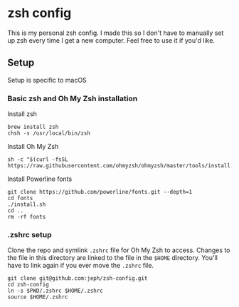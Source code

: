 # zsh config
This is my personal zsh config. I made this so I don't have to manually
set up zsh every time I get a new computer. Feel free to use it if 
you'd like.
## Setup
Setup is specific to macOS
### Basic zsh and Oh My Zsh installation
Install zsh
```
brew install zsh
chsh -s /usr/local/bin/zsh
```
Install Oh My Zsh
```
sh -c "$(curl -fsSL https://raw.githubusercontent.com/ohmyzsh/ohmyzsh/master/tools/install.sh)"
```
Install Powerline fonts
```
git clone https://github.com/powerline/fonts.git --depth=1
cd fonts
./install.sh
cd ..
rm -rf fonts
```
### .zshrc setup
Clone the repo and symlink `.zshrc` file for Oh My Zsh to access. 
Changes to the file in this directory are linked to the file in the
`$HOME` directory. You'll have to link again if you ever move the 
`.zshrc` file.
```
git clone git@github.com:jeph/zsh-config.git
cd zsh-config
ln -s $PWD/.zshrc $HOME/.zshrc
source $HOME/.zshrc
```
